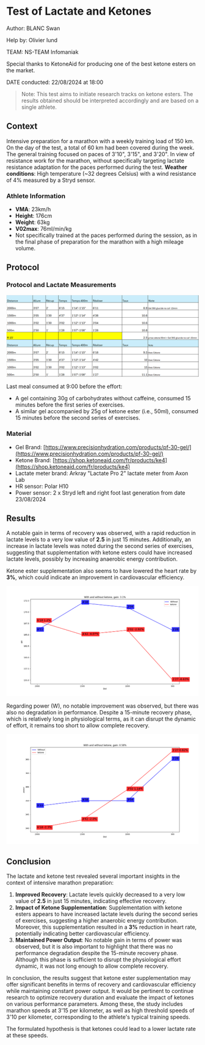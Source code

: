 # Test of Lactate and Ketones

Author: BLANC Swan

Help by: Olivier Iund

TEAM: NS-TEAM Infomaniak

Special thanks to KetoneAid for producing one of the best ketone esters on the market.

DATE conducted: 22/08/2024 at 18:00

> Note: This test aims to initiate research tracks on ketone esters. The results obtained should be interpreted accordingly and are based on a single athlete.

## Context

Intensive preparation for a marathon with a weekly training load of 150 km. On the day of the test, a total of 60 km had been covered during the week.
The general training focused on paces of 3'10", 3'15", and 3'20". In view of resistance work for the marathon, without specifically targeting lactate resistance adaptation for the paces performed during the test.
**Weather conditions**: High temperature (~32 degrees Celsius) with a wind resistance of 4% measured by a Stryd sensor.

### Athlete Information

- **VMA**: 23km/h
- **Height**: 176cm
- **Weight**: 63kg
- **V02max**: 76ml/min/kg
- Not specifically trained at the paces performed during the session, as in the final phase of preparation for the marathon with a high mileage volume.

## Protocol

### Protocol and Lactate Measurements

![img.png](img.png)

Last meal consumed at 9:00 before the effort:

- A gel containing 30g of carbohydrates without caffeine, consumed 15 minutes before the first series of exercises.
- A similar gel accompanied by 25g of ketone ester (i.e., 50ml), consumed 15 minutes before the second series of exercises.

### Material

- Gel Brand: [https://www.precisionhydration.com/products/pf-30-gel/](https://www.precisionhydration.com/products/pf-30-gel/)
- Ketone Brand: [https://shop.ketoneaid.com/fr/products/ke4](https://shop.ketoneaid.com/fr/products/ke4)
- Lactate meter brand: Arkray "Lactate Pro 2" lactate meter from Axon Lab
- HR sensor: Polar H10
- Power sensor: 2 x Stryd left and right foot last generation from date 23/08/2024

## Results

A notable gain in terms of recovery was observed, with a rapid reduction in lactate levels to a very low value of **2.5** in just 15 minutes. Additionally, an increase in lactate levels was noted during the second series of exercises, suggesting that supplementation with ketone esters could have increased lactate levels, possibly by increasing anaerobic energy contribution.

Ketone ester supplementation also seems to have lowered the heart rate by **3%**, which could indicate an improvement in cardiovascular efficiency.

![HR.png](HR.png)

Regarding power (W), no notable improvement was observed, but there was also no degradation in performance. Despite a 15-minute recovery phase, which is relatively long in physiological terms, as it can disrupt the dynamic of effort, it remains too short to allow complete recovery.

![power.png](power.png)

## Conclusion

The lactate and ketone test revealed several important insights in the context of intensive marathon preparation:

1. **Improved Recovery**: Lactate levels quickly decreased to a very low value of **2.5** in just 15 minutes, indicating effective recovery.
2. **Impact of Ketone Supplementation**: Supplementation with ketone esters appears to have increased lactate levels during the second series of exercises, suggesting a higher anaerobic energy contribution. Moreover, this supplementation resulted in a **3%** reduction in heart rate, potentially indicating better cardiovascular efficiency.
3. **Maintained Power Output**: No notable gain in terms of power was observed, but it is also important to highlight that there was no performance degradation despite the 15-minute recovery phase. Although this phase is sufficient to disrupt the physiological effort dynamic, it was not long enough to allow complete recovery.

In conclusion, the results suggest that ketone ester supplementation may offer significant benefits in terms of recovery and cardiovascular efficiency while maintaining constant power output. It would be pertinent to continue research to optimize recovery duration and evaluate the impact of ketones on various performance parameters. Among these, the study includes marathon speeds at 3'15 per kilometer, as well as high threshold speeds of 3'10 per kilometer, corresponding to the athlete's typical training speeds.

The formulated hypothesis is that ketones could lead to a lower lactate rate at these speeds.
